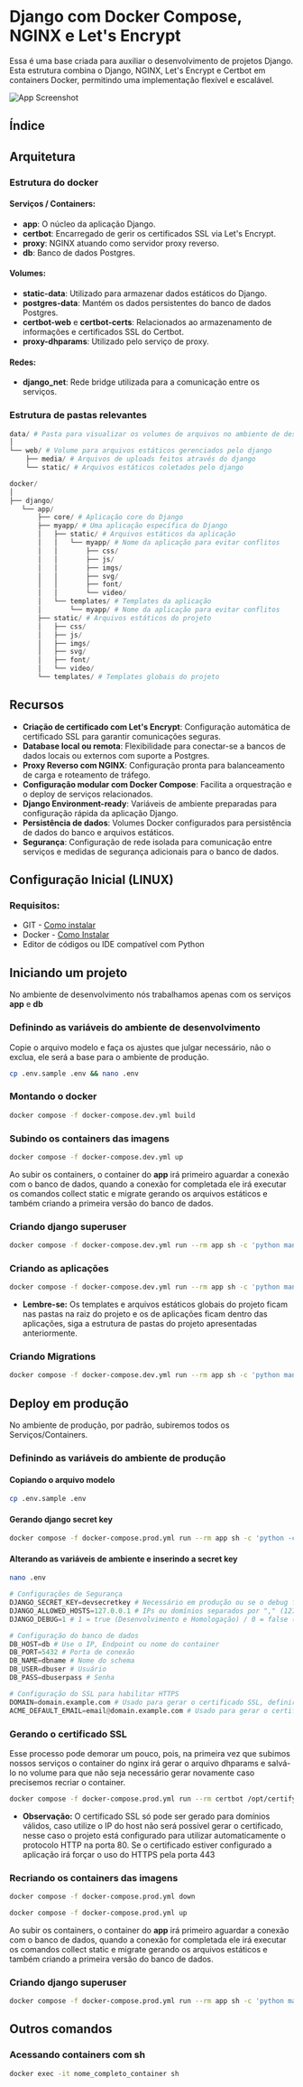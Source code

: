 
# Django com Docker Compose, NGINX e Let's Encrypt

Essa é uma base criada para auxiliar o desenvolvimento de projetos Django. Esta estrutura combina o Django, NGINX, Let's Encrypt e Certbot em containers Docker, permitindo uma implementação flexível e escalável.

![App Screenshot](https://via.placeholder.com/468x300?text=App+Screenshot+Here)

## Índice


## Arquitetura

### Estrutura do docker
#### Serviços / Containers:
- **app**: O núcleo da aplicação Django.
- **certbot**: Encarregado de gerir os certificados SSL via Let's Encrypt.
- **proxy**: NGINX atuando como servidor proxy reverso.
- **db**: Banco de dados Postgres.

#### Volumes:
- **static-data**: Utilizado para armazenar dados estáticos do Django.
- **postgres-data**: Mantém os dados persistentes do banco de dados Postgres.
- **certbot-web** e **certbot-certs**: Relacionados ao armazenamento de informações e certificados SSL do Certbot.
- **proxy-dhparams**: Utilizado pelo serviço de proxy.

#### Redes:
- **django_net**: Rede bridge utilizada para a comunicação entre os serviços.

### Estrutura de pastas relevantes
```py
data/ # Pasta para visualizar os volumes de arquivos no ambiente de desenvolvimento
│
└── web/ # Volume para arquivos estáticos gerenciados pelo django
    ├── media/ # Arquivos de uploads feitos através do django
    └── static/ # Arquivos estáticos coletados pelo django

docker/
│
├── django/
   └── app/
       ├── core/ # Aplicação core do Django
       ├── myapp/ # Uma aplicação específica do Django
       │   ├── static/ # Arquivos estáticos da aplicação
       │   │   └── myapp/ # Nome da aplicação para evitar conflitos
       │   │       ├── css/     
       │   │       ├── js/      
       │   │       ├── imgs/    
       │   │       ├── svg/     
       │   │       ├── font/    
       │   │       └── video/   
       │   └── templates/ # Templates da aplicação
       │       └── myapp/ # Nome da aplicação para evitar conflitos
       ├── static/ # Arquivos estáticos do projeto
       │   ├── css/             
       │   ├── js/              
       │   ├── imgs/            
       │   ├── svg/             
       │   ├── font/            
       │   └── video/           
       └── templates/ # Templates globais do projeto
```

## Recursos

- **Criação de certificado com Let's Encrypt**: Configuração automática de certificado SSL para garantir comunicações seguras.
- **Database local ou remota**: Flexibilidade para conectar-se a bancos de dados locais ou externos com suporte a Postgres.
- **Proxy Reverso com NGINX**: Configuração pronta para balanceamento de carga e roteamento de tráfego.
- **Configuração modular com Docker Compose**: Facilita a orquestração e o deploy de serviços relacionados.
- **Django Environment-ready**: Variáveis de ambiente preparadas para configuração rápida da aplicação Django.
- **Persistência de dados**: Volumes Docker configurados para persistência de dados do banco e arquivos estáticos.
- **Segurança**: Configuração de rede isolada para comunicação entre serviços e medidas de segurança adicionais para o banco de dados.

## Configuração Inicial (LINUX)

### Requisitos:
- GIT - [Como instalar](https://git-scm.com/book/pt-br/v2/Come%C3%A7ando-Instalando-o-Git)
- Docker - [Como Instalar](https://docs.docker.com/desktop/install/linux-install/)
- Editor de códigos ou IDE compatível com Python

## Iniciando um projeto

No ambiente de desenvolvimento nós trabalhamos apenas com os serviços **app** e **db**

### Definindo as variáveis do ambiente de desenvolvimento
Copie o arquivo modelo e faça os ajustes que julgar necessário, não o exclua, ele será a base para o ambiente de produção.

```bash
cp .env.sample .env && nano .env
```

### Montando o docker
```bash
docker compose -f docker-compose.dev.yml build
```

### Subindo os containers das imagens
```bash
docker compose -f docker-compose.dev.yml up
```

Ao subir os containers, o container do **app** irá primeiro aguardar a conexão com o banco de dados, quando a conexão for completada ele irá executar os comandos collect static e migrate gerando os arquivos estáticos e também criando a primeira versão do banco de dados.

### Criando django superuser
```bash
docker compose -f docker-compose.dev.yml run --rm app sh -c 'python manage.py createsuperuser'
```

### Criando as aplicações
```bash
docker compose -f docker-compose.dev.yml run --rm app sh -c 'python manage.py startapp nome_django_app'
```

- **Lembre-se:** Os templates e arquivos estáticos globais do projeto ficam nas pastas na raiz do projeto e os de aplicações ficam dentro das aplicações, siga a estrutura de pastas do projeto apresentadas anteriormente.

### Criando Migrations
```bash
docker compose -f docker-compose.dev.yml run --rm app sh -c 'python manage.py makemigrations'
```

## Deploy em produção
No ambiente de produção, por padrão, subiremos todos os Serviços/Containers.

### Definindo as variáveis do ambiente de produção

#### Copiando o arquivo modelo

```bash
cp .env.sample .env
```
#### Gerando django secret key
```bash
docker compose -f docker-compose.prod.yml run --rm app sh -c 'python -c "from django.core.management.utils import get_random_secret_key; print(get_random_secret_key())"'
```

#### Alterando as variáveis de ambiente e inserindo a secret key
```bash
nano .env
```

```py
# Configurações de Segurança
DJANGO_SECRET_KEY=devsecretkey # Necessário em produção ou se o debug for 0
DJANGO_ALLOWED_HOSTS=127.0.0.1 # IPs ou domínios separados por "," (127.0.0.1,domain.example.com)
DJANGO_DEBUG=1 # 1 = true (Desenvolvimento e Homologação) / 0 = false (Produção)

# Configuração do banco de dados
DB_HOST=db # Use o IP, Endpoint ou nome do container
DB_PORT=5432 # Porta de conexão
DB_NAME=dbname # Nome do schema
DB_USER=dbuser # Usuário
DB_PASS=dbuserpass # Senha

# Configuração do SSL para habilitar HTTPS
DOMAIN=domain.example.com # Usado para gerar o certificado SSL, definir o host do nginx e definir o CSRF_TRUSTED_ORIGINS
ACME_DEFAULT_EMAIL=email@domain.example.com # Usado para gerar o certificado para o SSL
```
### Gerando o certificado SSL
Esse processo pode demorar um pouco, pois, na primeira vez que subimos nossos serviços o container do nginx irá gerar o arquivo dhparams e salvá-lo no volume para que não seja necessário gerar novamente caso precisemos recriar o container.

```bash
docker compose -f docker-compose.prod.yml run --rm certbot /opt/certify-init.sh
```

- **Observação:** O certificado SSL só pode ser gerado para domínios válidos, caso utilize o IP do host não será possível gerar o certificado, nesse caso o projeto está configurado para utilizar automaticamente o protocolo HTTP na porta 80. Se o certificado estiver configurado a aplicação irá forçar o uso do HTTPS pela porta 443

### Recriando os containers das imagens
```bash
docker compose -f docker-compose.prod.yml down
```

```bash
docker compose -f docker-compose.prod.yml up
```

Ao subir os containers, o container do **app** irá primeiro aguardar a conexão com o banco de dados, quando a conexão for completada ele irá executar os comandos collect static e migrate gerando os arquivos estáticos e também criando a primeira versão do banco de dados.

### Criando django superuser
```bash
docker compose -f docker-compose.prod.yml run --rm app sh -c 'python manage.py createsuperuser'
```

## Outros comandos

### Acessando containers com sh
```bash
docker exec -it nome_completo_container sh
```








